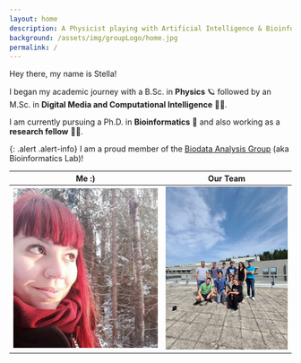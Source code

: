 ```yaml
---
layout: home
description: A Physicist playing with Artificial Intelligence & Bioinformatics
background: /assets/img/groupLogo/home.jpg
permalink: /
---
```



Hey there, my name is Stella! 
    
I began my academic journey with a B.Sc. in **Physics** 🪐 followed by an M.Sc. in **Digital Media and Computational Intelligence** 👩‍💻.
    
I am currently pursuing a Ph.D. in **Bioinformatics** 🧬 and also working as a **research fellow** 👩‍🔬. 
    
{: .alert .alert-info}
I am a proud member of the [Biodata Analysis Group](https://biodataanalysisgroup.github.io/) (aka Bioinformatics Lab)!
    


Me :)            |  Our Team
:-------------------------:|:-------------------------:
<img src="/assets/img/team/sfragkoul.jpg" alt="Photo taken in Espoo, Finland" width="300"/>  |   <img src="/assets/img/team/team.jpg" alt="Photo taken in INAB@CERTH" width="250"/>
